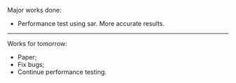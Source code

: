 Major works done:
  * Performance test using sar. More accurate results.

---

Works for tomorrow:
  * Paper;
  * Fix bugs;
  * Continue performance testing.